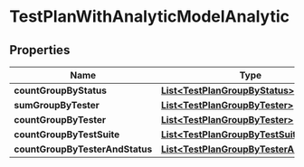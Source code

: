 

# TestPlanWithAnalyticModelAnalytic


## Properties

| Name | Type | Description | Notes |
|------------ | ------------- | ------------- | -------------|
|**countGroupByStatus** | [**List&lt;TestPlanGroupByStatus&gt;**](TestPlanGroupByStatus.md) |  |  |
|**sumGroupByTester** | [**List&lt;TestPlanGroupByTester&gt;**](TestPlanGroupByTester.md) |  |  |
|**countGroupByTester** | [**List&lt;TestPlanGroupByTester&gt;**](TestPlanGroupByTester.md) |  |  |
|**countGroupByTestSuite** | [**List&lt;TestPlanGroupByTestSuite&gt;**](TestPlanGroupByTestSuite.md) |  |  |
|**countGroupByTesterAndStatus** | [**List&lt;TestPlanGroupByTesterAndStatus&gt;**](TestPlanGroupByTesterAndStatus.md) |  |  |



